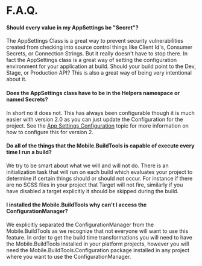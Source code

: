 # F.A.Q.

#### Should every value in my AppSettings be "Secret"?

The AppSettings Class is a great way to prevent security vulnerabilities created from checking into source control things like Client Id's, Consumer Secrets, or Connection Strings. But it really doesn't have to stop there. In fact the AppSettings class is a great way of setting the configuration environment for your application at build. Should your build point to the Dev, Stage, or Production API? This is also a great way of being very intentional about it.

#### Does the AppSettings class have to be in the Helpers namespace or named Secrets?

In short no it does not. This has always been configurable though it is much easier with version 2.0 as you can just update the Configuration for the project. See the [App Settings Configuration](/config/appsettings/configuration.md) topic for more information on how to configure this for version 2.

#### Do all of the things that the Mobile.BuildTools is capable of execute every time I run a build?

We try to be smart about what we will and will not do. There is an initialization task that will run on each build which evaluates your project to determine if certain things should or should not occur. For instance if there are no SCSS files in your project that Target will not fire, similarly if you have disabled a target explicitly it should be skipped during the build.

#### I installed the Mobile.BuildTools why can't I access the ConfigurationManager?

We explicitly separated the ConfigurationManager from the Mobile.BuildTools as we recognize that not everyone will want to use this feature. In order to get the build time transformations you will need to have the Mobile.BuildTools installed in your platform projects, however you will need the Mobile.BuildTools.Configuration package installed in any project where you want to use the ConfigurationManager.
